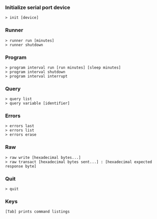 ### Initialize serial port device
```
> init [device]
```
### Runner
```
> runner run [minutes]
> runner shutdown
```
### Program
```
> program interval run [run minutes] [sleep minutes]
> program interval shutdown
> program interval interrupt
```
### Query
```
> query list
> query variable [identifier]
```
### Errors
```
> errors last
> errors list
> errors erase
```
### Raw
```
> raw write [hexadecimal bytes...]
> raw transact [hexadecimal bytes sent...] : [hexadecimal expected response byte]
```
### Quit
```
> quit
```
### Keys
```
[Tab] prints command listings
```
